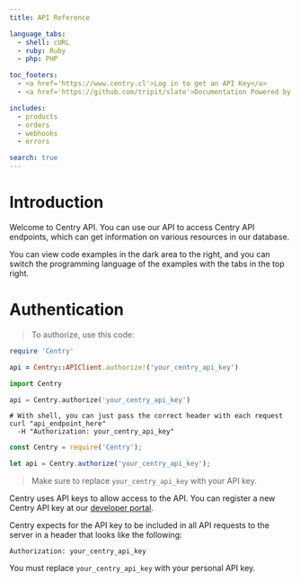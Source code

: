 ```yaml
---
title: API Reference

language_tabs:
  - shell: cURL
  - ruby: Ruby
  - php: PHP

toc_footers:
  - <a href='https://www.centry.cl'>Log in to get an API Key</a>
  - <a href='https://github.com/tripit/slate'>Documentation Powered by Slate</a>

includes:
  - products
  - orders
  - webhooks
  - errors

search: true
---
```


# Introduction

Welcome to Centry API. You can use our API to access Centry API endpoints, which can get information on various resources in our database.

You can view code examples in the dark area to the right, and you can switch the programming language of the examples with the tabs in the top right.

# Authentication

> To authorize, use this code:

```ruby
require 'Centry'

api = Centry::APIClient.authorize!('your_centry_api_key')
```

```python
import Centry

api = Centry.authorize('your_centry_api_key')
```

```shell
# With shell, you can just pass the correct header with each request
curl "api_endpoint_here"
  -H "Authorization: your_centry_api_key"
```

```javascript
const Centry = require('Centry');

let api = Centry.authorize('your_centry_api_key');
```

> Make sure to replace `your_centry_api_key` with your API key.

Centry uses API keys to allow access to the API. You can register a new Centry API key at our [developer portal](http://example.com/developers).

Centry expects for the API key to be included in all API requests to the server in a header that looks like the following:

`Authorization: your_centry_api_key`

<aside class="notice">
You must replace <code>your_centry_api_key</code> with your personal API key.
</aside>

